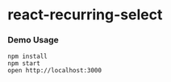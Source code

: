 react-recurring-select
=====================


### Demo Usage

```
npm install
npm start
open http://localhost:3000
```
